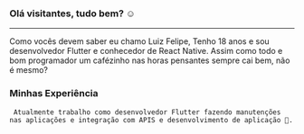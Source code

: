 
### Olá visitantes, tudo bem? ☺
___________________________________________________

  Como vocês devem saber eu chamo Luiz Felipe, Tenho 18 anos e sou desenvolvedor Flutter e conhecedor de React Native. Assim como todo e bom programador um cafézinho nas horas pensantes sempre cai bem, não é mesmo?


 ### Minhas Experiência
     Atualmente trabalho como desenvolvedor Flutter fazendo manutenções nas aplicações e integração com APIS e desenvolvimento de aplicação 📱.
